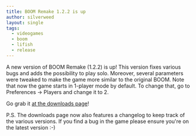 ```yaml
---
title: BOOM Remake 1.2.2 is up
author: silverweed
layout: single
tags:  
  - videogames  
  - boom  
  - lifish  
  - release
---
```


A new version of BOOM Remake (1.2.2) is up! This version fixes various bugs and adds the possibility to play solo. Moreover, several parameters were tweaked to make the game more similar to the original BOOM.
Note that now the game starts in 1-player mode by default. To change that, go to Preferences -> Players and change it to 2.

Go grab it [at the downloads page](/boom#downloads)!

P.S. The downloads page now also features a changelog to keep track of the various versions. If you find a bug in the game please ensure you're on the latest version :-)
